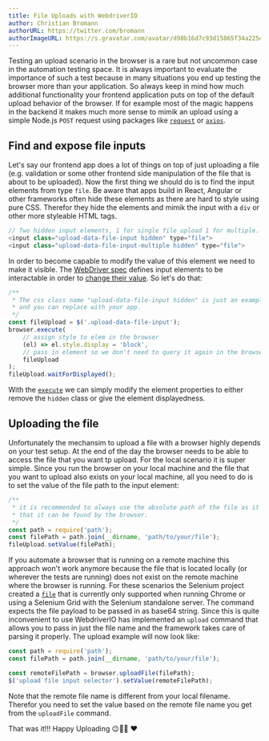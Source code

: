 ```yaml
---
title: File Uploads with WebdriverIO
author: Christian Bromann
authorURL: https://twitter.com/bromann
authorImageURL: https://s.gravatar.com/avatar/d98b16d7c93d15865f34a225dd4b1254?s=80
---
```


Testing an upload scenario in the browser is a rare but not uncommon case in the automation testing space. It is always important to evaluate the importance of such a test because in many situations you end up testing the browser more than your application. So always keep in mind how much additional functionality your frontend application puts on top of the default upload behavior of the browser. If for example most of the magic happens in the backend it makes much more sense to mimik an upload using a simple Node.js `POST` request using packages like [`request`](https://www.npmjs.com/package/request) or [`axios`](https://www.npmjs.com/package/axios).

## Find and expose file inputs

Let's say our frontend app does a lot of things on top of just uploading a file (e.g. validation or some other frontend side manipulation of the file that is about to be uploaded). Now the first thing we should do is to find the input elements from type `file`. Be aware that apps build in React, Angular or other frameworks often hide these elements as there are hard to style using pure CSS. Therefor they hide the elements and mimik the input with a `div` or other more styleable HTML tags.

```js
// Two hidden input elements, 1 for single file upload 1 for multiple.
<input class="upload-data-file-input hidden" type="file">
<input class="upload-data-file-input-multiple hidden" type="file">
```

In order to become capable to modify the value of this element we need to make it visible. The [WebDriver spec](https://w3c.github.io/webdriver/#interactability) defines input elements to be interactable in order to [change their value](https://w3c.github.io/webdriver/#element-send-keys). So let's do that:

```js
/**
 * The css class name "upload-data-file-input hidden" is just an example
 * and you can replace with your app.
 */
const fileUpload = $('.upload-data-file-input');
browser.execute(
    // assign style to elem in the browser
    (el) => el.style.display = 'block',
    // pass in element so we don't need to query it again in the browser
    fileUpload
);
fileUpload.waitForDisplayed();
```

With the [`execute`](https://webdriver.io/docs/api/browser/execute.html) we can simply modify the element properties to either remove the `hidden` class or give the element displayedness.

## Uploading the file

Unfortunately the mechansim to upload a file with a browser highly depends on your test setup. At the end of the day the browser needs to be able to access the file that you want tp upload. For the local scenario it is super simple. Since you run the browser on your local machine and the file that you want to upload also exists on your local machine, all you need to do is to set the value of the file path to the input element:

```js
/**
 * it is recommended to always use the absolute path of the file as it ensures
 * that it can be found by the browser.
 */
const path = require('path');
const filePath = path.join(__dirname, 'path/to/your/file');
fileUpload.setValue(filePath);
```

If you automate a browser that is running on a remote machine this approach won't work anymore because the file that is located locally (or wherever the tests are running) does not exist on the remote machine where the browser is running. For these scenarios the Selenium project created a [`file`](https://webdriver.io/docs/api/chromium.html#file) that is currently only supported when running Chrome or using a Selenium Grid with the Selenium standalone server. The command expects the file payload to be passed in as base64 string. Since this is quite inconvenient to use WebdriverIO has implemented an `upload` command that allows you to pass in just the file name and the framework takes care of parsing it properly. The upload example will now look like:

```js
const path = require('path');
const filePath = path.join(__dirname, 'path/to/your/file');

const remoteFilePath = browser.uploadFile(filePath);
$('upload file input selector').setValue(remoteFilePath);
```

Note that the remote file name is different from your local filename. Therefor you need to set the value based on the remote file name you get from the `uploadFile` command.

That was it!!! Happy Uploading 😉🙌🏻 ❤️
